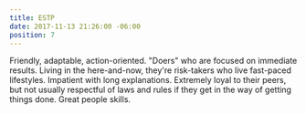 ```yaml
---
title: ESTP
date: 2017-11-13 21:26:00 -06:00
position: 7
---
```


Friendly, adaptable, action-oriented. "Doers" who are focused on immediate results. Living in the here-and-now, they're risk-takers who live fast-paced lifestyles. Impatient with long explanations. Extremely loyal to their peers, but not usually respectful of laws and rules if they get in the way of getting things done. Great people skills.